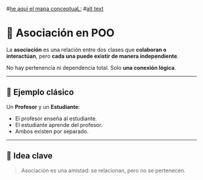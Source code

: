 #[he aquí el mapa conceptuaL:](./ASOCIACION.png)
#[alt text](./uml.png)
# 🔗 Asociación en POO

La **asociación** es una relación entre dos clases que **colaboran o interactúan**, pero **cada una puede existir de manera independiente**.

No hay pertenencia ni dependencia total. Solo **una conexión lógica**.

---

## 🤝 Ejemplo clásico

Un **Profesor** y un **Estudiante**:

- El profesor enseña al estudiante.
- El estudiante aprende del profesor.
- Ambos existen por separado.

---

## 🧠 Idea clave

> Asociación es una amistad: se relacionan, pero no se pertenecen.
